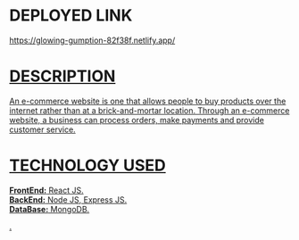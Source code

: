 <div><h1>DEPLOYED LINK</h1><a href="https://glowing-gumption-82f38f.netlify.app/">https://glowing-gumption-82f38f.netlify.app/</>
<h1>DESCRIPTION</h1><p>An e-commerce website is one that allows people to buy products over the internet rather than at a brick-and-mortar location. Through an e-commerce website, a business can process orders, make payments and provide customer service.</p><h1>TECHNOLOGY USED</h1><p><strong>FrontEnd:</strong> React JS.</br><strong>BackEnd:</strong> Node JS, Express JS.</br><strong>DataBase:</strong> MongoDB.</p></div>.
